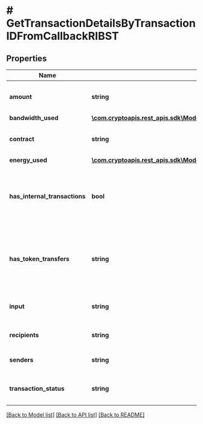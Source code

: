 # # GetTransactionDetailsByTransactionIDFromCallbackRIBST

## Properties

Name | Type | Description | Notes
------------ | ------------- | ------------- | -------------
**amount** | **string** | Defines the amount of the transaction. |
**bandwidth_used** | [**\com.cryptoapis.rest_apis.sdk\Model\GetTransactionDetailsByTransactionIDFromCallbackRIBSTBandwidthUsed**](GetTransactionDetailsByTransactionIDFromCallbackRIBSTBandwidthUsed.md) |  |
**contract** | **string** | Represents the specific transaction contract. |
**energy_used** | [**\com.cryptoapis.rest_apis.sdk\Model\GetTransactionDetailsByTransactionIDFromCallbackRIBSTEnergyUsed**](GetTransactionDetailsByTransactionIDFromCallbackRIBSTEnergyUsed.md) |  |
**has_internal_transactions** | **bool** | Defines if the transaction includes internal transactions (true) or not (false). |
**has_token_transfers** | **string** | Defines if the transaction includes token transfers (true) or not (false). |
**input** | **string** | Represents the transaction&#39;s input value. |
**recipients** | **string** | Represents the recipient address. |
**senders** | **string** | Represents the sender address. |
**transaction_status** | **string** | Represents the status of this transaction. |

[[Back to Model list]](../../README.md#models) [[Back to API list]](../../README.md#endpoints) [[Back to README]](../../README.md)
